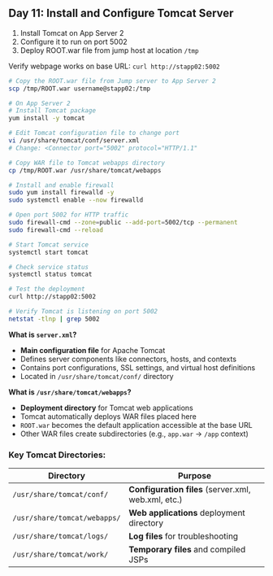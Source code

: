 ## Day 11: Install and Configure Tomcat Server

1. Install Tomcat on App Server 2
2. Configure it to run on port 5002
3. Deploy ROOT.war file from jump host at location `/tmp`

Verify webpage works on base URL: `curl http://stapp02:5002`

```bash
# Copy the ROOT.war file from Jump server to App Server 2
scp /tmp/ROOT.war username@stapp02:/tmp

# On App Server 2
# Install Tomcat package
yum install -y tomcat

# Edit Tomcat configuration file to change port
vi /usr/share/tomcat/conf/server.xml
# Change: <Connector port="5002" protocol="HTTP/1.1"

# Copy WAR file to Tomcat webapps directory
cp /tmp/ROOT.war /usr/share/tomcat/webapps

# Install and enable firewall
sudo yum install firewalld -y       
sudo systemctl enable --now firewalld

# Open port 5002 for HTTP traffic
sudo firewall-cmd --zone=public --add-port=5002/tcp --permanent
sudo firewall-cmd --reload

# Start Tomcat service
systemctl start tomcat

# Check service status
systemctl status tomcat

# Test the deployment
curl http://stapp02:5002

# Verify Tomcat is listening on port 5002
netstat -tlnp | grep 5002
```

**What is `server.xml`?**
- **Main configuration file** for Apache Tomcat
- Defines server components like connectors, hosts, and contexts
- Contains port configurations, SSL settings, and virtual host definitions
- Located in `/usr/share/tomcat/conf/` directory

**What is `/usr/share/tomcat/webapps`?**
- **Deployment directory** for Tomcat web applications
- Tomcat automatically deploys WAR files placed here
- `ROOT.war` becomes the default application accessible at the base URL
- Other WAR files create subdirectories (e.g., `app.war` → `/app` context)

### Key Tomcat Directories:

| Directory | Purpose |
|-----------|---------|
| `/usr/share/tomcat/conf/` | **Configuration files** (server.xml, web.xml, etc.) |
| `/usr/share/tomcat/webapps/` | **Web applications** deployment directory |
| `/usr/share/tomcat/logs/` | **Log files** for troubleshooting |
| `/usr/share/tomcat/work/` | **Temporary files** and compiled JSPs |